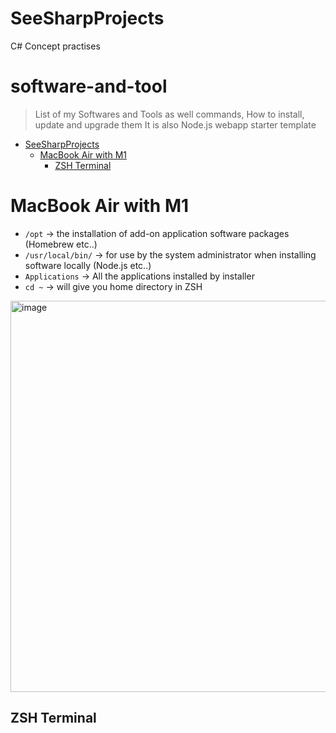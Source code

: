 # SeeSharpProjects
C# Concept practises 


# software-and-tool
> List of my Softwares and Tools as well commands, How to install, update and upgrade them
> It is also Node.js webapp starter template 


- [SeeSharpProjects](#SeeSharpProjects)
  - [MacBook Air with M1](#macbook-air-with-m1)
    - [ZSH Terminal](#zsh-terminal)

# MacBook Air with M1 #
* `/opt` -> the installation of add-on application software packages (Homebrew etc..)
* `/usr/local/bin/` -> for use by the system administrator when installing software locally (Node.js etc..)
* `Applications` -> All the applications installed by installer
* `cd ~` -> will give you home directory in ZSH
<img width="626" alt="image" src="https://user-images.githubusercontent.com/67994954/186946378-ff92d889-b891-4b18-9141-5e36dc102f51.png">

  ## ZSH Terminal ##


    
